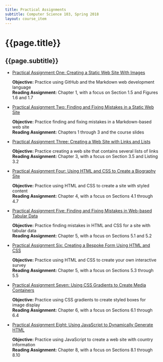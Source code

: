 ```yaml
---
title: Practical Assignments
subtitle: Computer Science 103, Spring 2018
layout: course_item
---
```


# {{page.title}}
## {{page.subtitle}}

<ul>

<li><a href="https://github.com/Allegheny-Computer-Science-103-S2018/cs103-S2018-sheets/releases/download/cs103S2018_all_sheets-21.0.0/cs103S2018_practical01.pdf">Practical Assignment One: Creating a Static Web Site With Images</a> <p><b>Objective:</b> Practice using GitHub and the Markdown web development language<br><b>Reading Assignment:</b> Chapter 1, with a focus on Section 1.5 and Figures 1.6 and 1.7</p>

<li><a href="https://github.com/Allegheny-Computer-Science-103-S2018/cs103-S2018-sheets/releases/download/cs103S2018_all_sheets-21.0.0/cs103S2018_practical02.pdf">Practical Assignment Two: Finding and Fixing Mistakes in a Static Web Site</a> <p><b>Objective:</b> Practice finding and fixing mistakes in a Markdown-based web site<br><b>Reading Assignment:</b> Chapters 1 through 3 and the course slides</p>

<li><a href="https://github.com/Allegheny-Computer-Science-103-S2018/cs103-S2018-sheets/releases/download/cs103S2018_all_sheets-21.0.0/cs103S2018_practical03.pdf">Practical Assignment Three: Creating a Web Site with Links and Lists</a> <p><b>Objective:</b> Practice creating a web site that contains several lists of links<br><b>Reading Assignment:</b> Chapter 3, with a focus on Section 3.5 and Listing 3.2</p>

<li><a href="https://github.com/Allegheny-Computer-Science-103-S2018/cs103-S2018-sheets/releases/download/cs103S2018_all_sheets-21.0.0/cs103S2018_practical04.pdf">Practical Assignment Four: Using HTML and CSS to Create a Biography Site</a> <p><b>Objective:</b> Practice using HTML and CSS to create a site with styled content<br><b>Reading Assignment:</b> Chapter 4, with a focus on Sections 4.1 through 4.7</p>

<li><a href="https://github.com/Allegheny-Computer-Science-103-S2018/cs103-S2018-sheets/releases/download/cs103S2018_all_sheets-21.0.0/cs103S2018_practical05.pdf">Practical Assignment Five: Finding and Fixing Mistakes in Web-based Tabular Data</a> <p><b>Objective:</b> Practice finding mistakes in HTML and CSS for a site with tabular data<br><b>Reading Assignment:</b> Chapter 5, with a focus on Sections 5.1 and 5.2</p>

<li><a href="https://github.com/Allegheny-Computer-Science-103-S2018/cs103-S2018-sheets/releases/download/cs103S2018_all_sheets-21.0.0/cs103S2018_practical06.pdf">Practical Assignment Six: Creating a Bespoke Form Using HTML and CSS</a> <p><b>Objective:</b> Practice using HTML and CSS to create your own interactive survey<br><b>Reading Assignment:</b> Chapter 5, with a focus on Sections 5.3 through 5.5</p>

<li><a href="https://github.com/Allegheny-Computer-Science-103-S2018/cs103-S2018-sheets/releases/download/cs103S2018_all_sheets-21.0.0/cs103S2018_practical07.pdf">Practical Assignment Seven: Using CSS Gradients to Create Media Containers</a> <p><b>Objective:</b> Practice using CSS gradients to create styled boxes for image display<br><b>Reading Assignment:</b> Chapter 6, with a focus on Sections 6.1 through 6.4</p>

<li><a href="https://github.com/Allegheny-Computer-Science-103-S2018/cs103-S2018-sheets/releases/download/cs103S2018_all_sheets-21.0.0/cs103S2018_practical08.pdf">Practical Assignment Eight: Using JavaScript to Dynamically Generate HTML</a> <p><b>Objective:</b> Practice using JavaScript to create a web site with country information<br><b>Reading Assignment:</b> Chapter 8, with a focus on Sections 8.1 through 8.10</p>

</ul>
